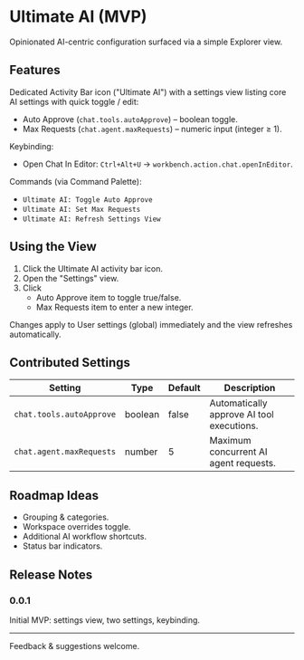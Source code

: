 # Ultimate AI (MVP)

Opinionated AI-centric configuration surfaced via a simple Explorer view.

## Features

Dedicated Activity Bar icon ("Ultimate AI") with a settings view listing core AI settings with quick toggle / edit:

* Auto Approve (`chat.tools.autoApprove`) – boolean toggle.
* Max Requests (`chat.agent.maxRequests`) – numeric input (integer ≥ 1).

Keybinding:

* Open Chat In Editor: `Ctrl+Alt+U` → `workbench.action.chat.openInEditor`.

Commands (via Command Palette):

* `Ultimate AI: Toggle Auto Approve`
* `Ultimate AI: Set Max Requests`
* `Ultimate AI: Refresh Settings View`

## Using the View

1. Click the Ultimate AI activity bar icon.
2. Open the "Settings" view.
3. Click
	* Auto Approve item to toggle true/false.
	* Max Requests item to enter a new integer.

Changes apply to User settings (global) immediately and the view refreshes automatically.

## Contributed Settings

| Setting | Type | Default | Description |
|---------|------|---------|-------------|
| `chat.tools.autoApprove` | boolean | false | Automatically approve AI tool executions. |
| `chat.agent.maxRequests` | number | 5 | Maximum concurrent AI agent requests. |

## Roadmap Ideas

* Grouping & categories.
* Workspace overrides toggle.
* Additional AI workflow shortcuts.
* Status bar indicators.

## Release Notes

### 0.0.1
Initial MVP: settings view, two settings, keybinding.

---
Feedback & suggestions welcome.

